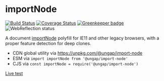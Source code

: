 # importNode

[![Build Status](https://travis-ci.com/ungap/import-node.svg?branch=master)](https://travis-ci.com/ungap/import-node) [![Coverage Status](https://coveralls.io/repos/github/ungap/import-node/badge.svg?branch=master)](https://coveralls.io/github/ungap/import-node?branch=master) [![Greenkeeper badge](https://badges.greenkeeper.io/ungap/import-node.svg)](https://greenkeeper.io/) ![WebReflection status](https://offline.report/status/webreflection.svg)

A document [importNode](https://developer.mozilla.org/en-US/docs/Web/API/Document/importNode) polyfill for IE11 and other legacy browsers, with a proper feature detection for deep clones.

  * CDN global utility via https://unpkg.com/@ungap/import-node
  * ESM via `import importNode from '@ungap/import-node'`
  * CJS via `const importNode = require('@ungap/import-node')`

[Live test](https://ungap.github.io/import-node/test/)
